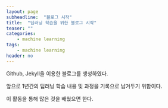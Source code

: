 ```yaml
---
layout: page
subheadline:  "블로그 시작"
title:  "딥러닝 학습을 위한 블로그 시작"
teaser: ""
categories:
    - machine learning
tags:
    - machine learning
header: no
---
```


Github, Jekyll을 이용한 블로그를 생성하였다.

앞으로 1년간의 딥러닝 학습 내용 및 과정을 기록으로 남겨두기 위함이다.

이 활동을 통해 많은 것을 배웠으면 한다.
